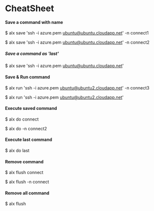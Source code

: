 # CheatSheet

#### Save a command with name
$ alx save 'ssh -i azure.pem ubuntu@ubuntu.cloudapp.net' -n connect1

$ alx save 'ssh -i azure.pem ubuntu@ubuntu.cloudapp.net' -n connect2

##### Save a command as 'last'
$ alx save 'ssh -i azure.pem ubuntu@ubuntu.cloudapp.net'

#### Save & Run command
$ alx run 'ssh -i azure.pem ubuntu@ubuntu2.cloudapp.net' -n connect3

$ alx run 'ssh -i azure.pem ubuntu@ubuntu2.cloudapp.net'


#### Execute saved command
$ alx do connect

$ alx do -n connect2

#### Execute last command
$ alx do last

#### Remove command
$ alx flush connect

$ alx flush -n connect

#### Remove all command
$ alx flush
